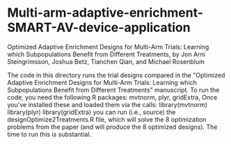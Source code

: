 # Multi-arm-adaptive-enrichment-SMART-AV-device-application
Optimized Adaptive Enrichment Designs for Multi-Arm Trials: Learning which Subpopulations Benefit from Different Treatments, by Jon Arni Steingrimsson, Joshua Betz, Tianchen Qian, and Michael Rosenblum

The code in this directory runs the trial designs compared in the "Optimized Adaptive Enrichment Designs for Multi-Arm Trials: Learning which Subpopulations Benefit from Different Treatments" manuscript. To run the code, you need the following R packages:
mvtnorm,
plyr,
gridExtra,
Once you've installed these and loaded them via the calls:
library(mvtnorm)
library(plyr)
library(gridExtra)
you can run (i.e., source) the designOptimize2Treatments.R file, which will solve the 8 optimization problems from the paper (and will produce the 8 optimized designs). The time to run this is substantial.
